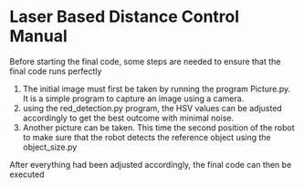 # Laser Based Distance Control Manual
Before starting the final code, some steps are needed to ensure that the final code runs perfectly

1. The initial image must first be taken by running the program Picture.py. It is a simple program to capture an image using a camera.
2. using the red_detection.py program, the HSV values can be adjusted accordingly to get the best outcome with minimal noise.
3. Another picture can be taken. This time the second position of the robot to make sure that the robot detects 
   the reference object using the object_size.py 

After everything had been adjusted accordingly, the final code can then be executed
